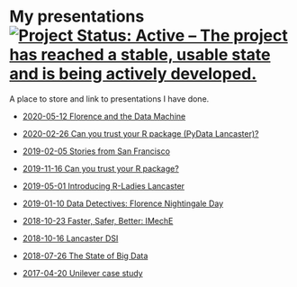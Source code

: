 # My presentations [![Project Status: Active – The project has reached a stable, usable state and is being actively developed.](https://www.repostatus.org/badges/latest/active.svg)](https://www.repostatus.org/#active)

A place to store and link to presentations I have done.
* [2020-05-12 Florence and the Data Machine]()

* [2020-02-26 Can you trust your R package (PyData Lancaster)?](https://trianglegirl.github.io/presentations/2019-11-16-trust-your-pkg/2019-11-16-trust-your-pkg.html#1)

* [2019-02-05 Stories from San Francisco]()

* [2019-11-16 Can you trust your R package?](https://trianglegirl.github.io/presentations/2019-11-16-trust-your-pkg/2019-11-16-trust-your-pkg.html#1)

* [2019-05-01 Introducing R-Ladies Lancaster](https://trianglegirl.github.io/presentations/2019-05-01-introducing-rladies-lancaster/introducing-rladies-lancaster.html#1)

* [2019-01-10 Data Detectives: Florence Nightingale Day](https://trianglegirl.github.io/presentations/2019-01-10-data-detective/2019-01-10-data-detective.html#1)

* [2018-10-23 Faster, Safer, Better: IMechE](https://trianglegirl.github.io/presentations/2018-10-23-mind-the-gap-iMechE/2018-10-23-mind-the-gap-iMechE.html#1)

* [2018-10-16 Lancaster DSI](https://trianglegirl.github.io/presentations/2018-10-16-lancaster-dsi/2018-10-16-lancaster-dsi.html#1)

* [2018-07-26 The State of Big Data](https://trianglegirl.github.io/presentations/2018-07-26-the-state-of-big-data/the-state-of-big-data.html#1)

* [2017-04-20 Unilever case study](https://trianglegirl.github.io/presentations/2017-04-20-unilever-case-study/2017-04-20-unilever-case-study#1)



